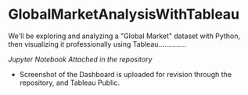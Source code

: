 # GlobalMarketAnalysisWithTableau


We'll be exploring and analyzing a "Global Market" dataset with Python, then visualizing it professionally using Tableau..............

_Jupyter Notebook Attached in the repository_

- Screenshot of the Dashboard is uploaded for revision through the repository, and Tableau Public.


